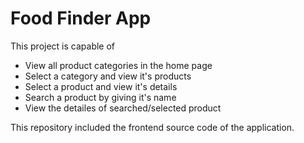 # Food Finder App

This project is capable of 
- View all product categories in the home page
- Select a category and view it's products
- Select a product and view it's details
- Search a product by giving it's name
- View the detailes of searched/selected product

This repository included the frontend source code of the application.


